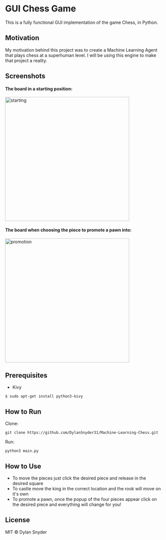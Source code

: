 # GUI Chess Game

This is a fully functional GUI implementation of the game Chess, in Python.

## Motivation

My motivation behind this project was to create a Machine Learning Agent that plays chess at a superhuman level. I will be using this engine to make that project a reality.

## Screenshots

#### The board in a starting position:
<img src="https://user-images.githubusercontent.com/34556399/42402221-66416c8e-8147-11e8-809d-33c1f81cae7b.png" alt="starting" width="400px"/>

#### The board when choosing the piece to promote a pawn into:
<img src="https://user-images.githubusercontent.com/34556399/42402213-5e379874-8147-11e8-8b5f-30f360145603.png" alt="promotion" width="400px"/>

## Prerequisites

* Kivy
```
$ sudo apt-get install python3-kivy
```

## How to Run

Clone: 
```
git clone https://github.com/DylanSnyder31/Machine-Learning-Chess.git
```

Run:
```
python3 main.py
```

## How to Use

* To move the pieces just click the desired piece and release in the desired square 
* To castle move the king in the correct location and the rook will move on it's own 
* To promote a pawn, once the popup of the four pieces appear click on the desired piece and everything will change for you!

## License

MIT © Dylan Snyder
